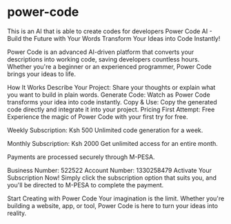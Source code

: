 # power-code
This is an AI that is able to create codes for developers
Power Code AI - Build the Future with Your Words
Transform Your Ideas into Code Instantly!

Power Code is an advanced AI-driven platform that converts your descriptions into working code, saving developers countless hours. Whether you're a beginner or an experienced programmer, Power Code brings your ideas to life.

How It Works
Describe Your Project: Share your thoughts or explain what you want to build in plain words.
Generate Code: Watch as Power Code transforms your idea into code instantly.
Copy & Use: Copy the generated code directly and integrate it into your project.
Pricing
First Attempt: Free
Experience the magic of Power Code with your first try for free.

Weekly Subscription: Ksh 500
Unlimited code generation for a week.

Monthly Subscription: Ksh 2000
Get unlimited access for an entire month.

Payments are processed securely through M-PESA.

Business Number: 522522
Account Number: 1330258479
Activate Your Subscription Now!
Simply click the subscription option that suits you, and you'll be directed to M-PESA to complete the payment.

Start Creating with Power Code
Your imagination is the limit. Whether you're building a website, app, or tool, Power Code is here to turn your ideas into reality.


